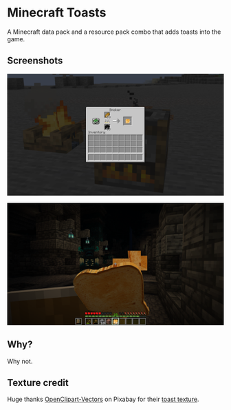 # Minecraft Toasts

A Minecraft data pack and a resource pack combo that adds toasts into the game.

## Screenshots

![smoker.png](screenshots/smoker.png)

![deep_dark.png](screenshots/deep_dark.png)

## Why?

Why not.

## Texture credit

Huge thanks [OpenClipart-Vectors](https://pixabay.com/users/openclipart-vectors-30363/) on Pixabay for their [toast texture](https://pixabay.com/vectors/bread-toast-food-breakfast-meal-1300348/).










